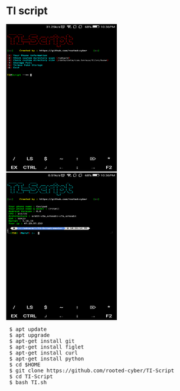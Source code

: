 # TI script

<img src="https://github.com/rooted-cyber/TI-Script/raw/master/images/Ti.png" style="width:300px;height:400px;">
<img src="https://github.com/rooted-cyber/TI-Script/raw/master/images/Ti2.png" style="width:300px;height:400px;">
<pre>
 $ apt update
 $ apt upgrade
 $ apt-get install git
 $ apt-get install figlet
 $ apt-get install curl
 $ apt-get install python
 $ cd $HOME
 $ git clone https://github.com/rooted-cyber/TI-Script
 $ cd TI-Script
 $ bash TI.sh
 </pre>